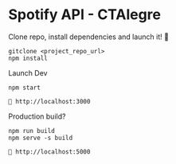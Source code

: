 # Spotify API - CTAlegre


  Clone repo, install dependencies and launch it! 🚀

    gitclone <project_repo_url> 
    npm install
    
   Launch Dev
   
	npm start
	
	🚀 http://localhost:3000

	
Production build?

    npm​ run build  
    npm serve -s ​build

	🚀 http://localhost:5000 


